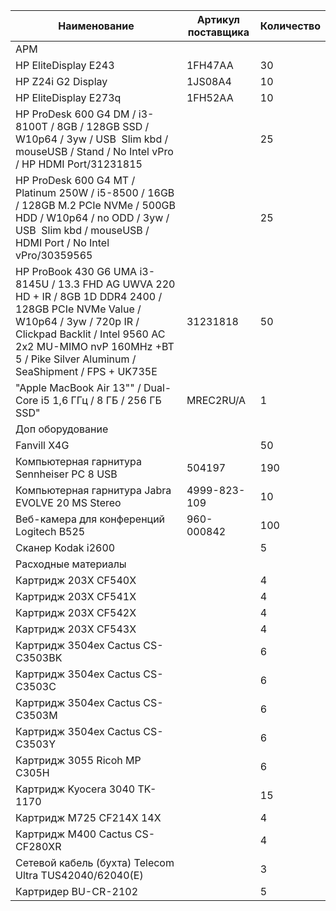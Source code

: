|Наименование|Артикул поставщика|Количество|
|---|---|---|
|АРМ|
|HP EliteDisplay E243|1FH47AA|30|
|HP Z24i G2 Display|1JS08A4|10|
|HP EliteDisplay E273q|1FH52AA|10|
|HP ProDesk 600 G4 DM / i3-8100T / 8GB / 128GB SSD / W10p64 / 3yw / USB  Slim kbd / mouseUSB / Stand / No Intel vPro / HP HDMI Port/31231815||25|
|HP ProDesk 600 G4 MT / Platinum 250W / i5-8500 / 16GB / 128GB M.2 PCIe NVMe / 500GB HDD / W10p64 / no ODD / 3yw / USB  Slim kbd / mouseUSB / HDMI Port / No Intel vPro/30359565||25|
|HP ProBook 430 G6 UMA i3-8145U / 13.3 FHD AG UWVA 220 HD + IR / 8GB 1D DDR4 2400 / 128GB PCIe NVMe Value / W10p64 / 3yw / 720p IR / Clickpad Backlit / Intel 9560 AC 2x2 MU-MIMO nvP 160MHz +BT 5 / Pike Silver Aluminum / SeaShipment / FPS + UK735E|31231818|50|
|"Apple MacBook Air 13"" / Dual-Core i5 1,6 ГГц / 8 ГБ / 256 ГБ SSD"|MREC2RU/A|1|
|Доп оборудование|
|Fanvill X4G||50|
|Компьютерная гарнитура Sennheiser PC 8 USB|504197|190|
|Компьютерная гарнитура Jabra EVOLVE 20 MS Stereo|4999-823-109|10|
|Веб-камера для конференций Logitech B525|960-000842|100|
|Сканер Kodak i2600||5|
|Расходные материалы|
|Картридж 203Х CF540X||4|
|Картридж 203Х CF541X||4|
|Картридж 203Х CF542X||4|
|Картридж 203Х CF543X||4|
|Картридж 3504ex Cactus CS-C3503BK||6|
|Картридж 3504ex Cactus CS-C3503C||6|
|Картридж 3504ex Cactus CS-C3503M||6|
|Картридж 3504ex Cactus CS-C3503Y||6|
|Картридж 3055 Ricoh MP C305H||6|
|Картридж Kyocera 3040 TK-1170||15|
|Картридж М725 CF214X 14X||4|
|Картридж М400 Cactus CS-CF280XR||4|
|Сетевой кабель (бухта) Telecom Ultra TUS42040/62040(Е)||3|
|Картридер BU-CR-2102||5|
